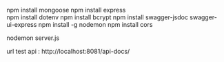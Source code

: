 npm install mongoose
npm install express    
npm install dotenv
npm install bcrypt
npm install swagger-jsdoc swagger-ui-express
npm install -g nodemon
npm install cors

nodemon server.js

url test api : http://localhost:8081/api-docs/
 
